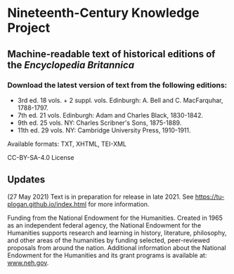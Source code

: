 # Nineteenth-Century Knowledge Project
## Machine-readable text of historical editions of the _Encyclopedia Britannica_ 

### Download the latest version of text from the following editions:
 * 3rd ed. 18 vols. + 2 suppl. vols. Edinburgh: A. Bell and C. MacFarquhar, 1788-1797. 
 * 7th ed. 21 vols. Edinburgh: Adam and Charles Black, 1830-1842.
 * 9th ed. 25 vols. NY: Charles Scribner's Sons, 1875-1889.
 * 11th ed. 29 vols. NY: Cambridge University Press, 1910-1911.

Available formats: TXT, XHTML, TEI-XML

CC-BY-SA-4.0 License 

## Updates
(27 May 2021) Text is in preparation for release in late 2021. See https://tu-plogan.github.io/index.html for more information.

Funding from the National Endowment for the Humanities. Created in 1965 as an independent federal agency, the National Endowment for the Humanities supports research and learning in history, literature, philosophy, and other areas of the humanities by funding selected, peer-reviewed proposals from around the nation. Additional information about the National Endowment for the Humanities and its grant programs is available at: www.neh.gov. 
